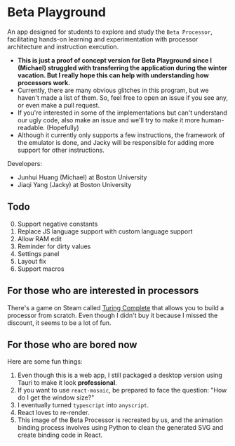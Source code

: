 # Beta Playground

An app designed for students to explore and study the `Beta Processor`, facilitating hands-on learning and experimentation with processor architecture and instruction execution.

- **This is just a proof of concept version for Beta Playground since I (Michael) struggled with transferring the application during the winter vacation. But I really hope this can help with understanding how processors work.**
- Currently, there are many obvious glitches in this program, but we haven't made a list of them. So, feel free to open an issue if you see any, or even make a pull request.
- If you're interested in some of the implementations but can't understand our ugly code, also make an issue and we'll try to make it more human-readable. (Hopefully)
- Although it currently only supports a few instructions, the framework of the emulator is done, and Jacky will be responsible for adding more support for other instructions.

Developers:
- Junhui Huang (Michael) at Boston University
- Jiaqi Yang (Jacky) at Boston University

## Todo
0. Support negative constants
1. Replace JS language support with custom language support
2. Allow RAM edit
3. Reminder for dirty values
4. Settings panel
5. Layout fix
6. Support macros

## For those who are interested in processors

There's a game on Steam called [Turing Complete](https://store.steampowered.com/app/1444480/Turing_Complete/) that allows you to build a processor from scratch. Even though I didn't buy it because I missed the discount, it seems to be a lot of fun.

## For those who are bored now

Here are some fun things:

1. Even though this is a web app, I still packaged a desktop version using Tauri to make it look **professional**.
2. If you want to use `react-mosaic`, be prepared to face the question: "How do I get the window size?"
3. I eventually turned `typescript` into `anyscript`.
4. React loves to re-render.
5. This image of the Beta Processor is recreated by us, and the animation binding process involves using Python to clean the generated SVG and create binding code in React.
